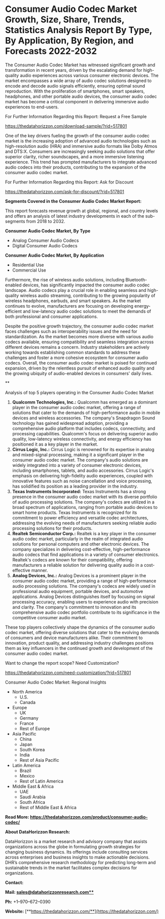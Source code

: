 ﻿# **Consumer Audio Codec Market Growth, Size, Share, Trends, Statistics Analysis Report By Type, By Application, By Region, and Forecasts 2022-2032**

The Consumer Audio Codec Market has witnessed significant growth and transformation in recent years, driven by the escalating demand for high-quality audio experiences across various consumer electronic devices. The market encompasses a wide array of audio codec solutions designed to encode and decode audio signals efficiently, ensuring optimal sound reproduction. With the proliferation of smartphones, smart speakers, headphones, and other portable audio devices, the consumer audio codec market has become a critical component in delivering immersive audio experiences to end-users.

For Further Information Regarding this Report: Request a Free Sample

<https://thedatahorizzon.com/download-sample/?rid=517801>

One of the key drivers fueling the growth of the consumer audio codec market is the increasing adoption of advanced audio technologies such as high-resolution audio (HRA) and immersive audio formats like Dolby Atmos and DTS:X. Consumers are increasingly seeking audio solutions that offer superior clarity, richer soundscapes, and a more immersive listening experience. This trend has prompted manufacturers to integrate advanced audio codecs into their products, contributing to the expansion of the consumer audio codec market.

For Further Information Regarding this Report: Ask for Discount	

<https://thedatahorizzon.com/ask-for-discount/?rid=517801>

**Segments Covered in the Consumer Audio Codec Market Report:**

This report forecasts revenue growth at global, regional, and country levels and offers an analysis of latest industry developments in each of the sub-segments from 2018 to 2032.

**Consumer Audio Codec Market, By Type**

- Analog Consumer Audio Codecs
- Digital Consumer Audio Codecs

**Consumer Audio Codec Market, By Application**

- Residential Use
- Commercial Use

Furthermore, the rise of wireless audio solutions, including Bluetooth-enabled devices, has significantly impacted the consumer audio codec landscape. Audio codecs play a crucial role in enabling seamless and high-quality wireless audio streaming, contributing to the growing popularity of wireless headphones, earbuds, and smart speakers. As the market continues to evolve, manufacturers are focusing on developing energy-efficient and low-latency audio codec solutions to meet the demands of both professional and consumer applications.

Despite the positive growth trajectory, the consumer audio codec market faces challenges such as interoperability issues and the need for standardization. As the market becomes more diverse with various audio codecs available, ensuring compatibility and seamless integration across different devices remains a concern. Industry stakeholders are actively working towards establishing common standards to address these challenges and foster a more cohesive ecosystem for consumer audio codecs. Overall, the consumer audio codec market is poised for continued expansion, driven by the relentless pursuit of enhanced audio quality and the growing ubiquity of audio-enabled devices in consumers' daily lives.


**


Analysis of top 5 players operating in the Consumer Audio Codec Market 

1. **Qualcomm Technologies, Inc.:** Qualcomm has emerged as a dominant player in the consumer audio codec market, offering a range of solutions that cater to the demands of high-performance audio in mobile devices and wireless accessories. The company's Snapdragon Sound technology has gained widespread adoption, providing a comprehensive audio platform that includes codecs, connectivity, and processing capabilities. Qualcomm's focus on delivering superior audio quality, low-latency wireless connectivity, and energy efficiency has positioned it as a key player in the market.
1. **Cirrus Logic, Inc.:** Cirrus Logic is renowned for its expertise in analog and mixed-signal processing, making it a significant player in the consumer audio codec market. The company's audio solutions are widely integrated into a variety of consumer electronic devices, including smartphones, tablets, and audio accessories. Cirrus Logic's emphasis on delivering high-fidelity audio experiences, coupled with innovative features such as noise cancellation and voice processing, has solidified its position as a leading provider in the industry.
1. **Texas Instruments Incorporated:** Texas Instruments has a strong presence in the consumer audio codec market with its diverse portfolio of audio processing solutions. The company's codecs are utilized in a broad spectrum of applications, ranging from portable audio devices to smart home products. Texas Instruments is recognized for its commitment to power efficiency and versatile codec architectures, addressing the evolving needs of manufacturers seeking reliable audio processing solutions for their products.
1. **Realtek Semiconductor Corp.:** Realtek is a key player in the consumer audio codec market, particularly in the realm of integrated audio solutions for personal computers and other electronic devices. The company specializes in delivering cost-effective, high-performance audio codecs that find applications in a variety of consumer electronics. Realtek's codecs are known for their compatibility, offering manufacturers a reliable solution for delivering quality audio in a cost-effective manner.
1. **Analog Devices, Inc.:** Analog Devices is a prominent player in the consumer audio codec market, providing a range of high-performance audio processing solutions. The company's codecs are widely used in professional audio equipment, portable devices, and automotive applications. Analog Devices distinguishes itself by focusing on signal processing accuracy, enabling users to experience audio with precision and clarity. The company's commitment to innovation and its comprehensive audio codec portfolio contribute to its significance in the competitive consumer audio market.

These top players collectively shape the dynamics of the consumer audio codec market, offering diverse solutions that cater to the evolving demands of consumers and device manufacturers alike. Their commitment to innovation, product quality, and addressing industry challenges positions them as key influencers in the continued growth and development of the consumer audio codec market.



Want to change the report scope? Need Customization?

<https://thedatahorizzon.com/need-customization/?rid=517801>

Consumer Audio Codec Market: Regional Insights

- North America
  - U.S.
  - Canada
- Europe
  - UK
  - Germany
  - France
  - Rest of Europe
- Asia Pacific
  - China
  - Japan
  - South Korea
  - India
  - Rest of Asia Pacific
- Latin America
  - Brazil
  - Mexico
  - Rest of Latin America
- Middle East & Africa
  - UAE
  - Saudi Arabia
  - South Africa
  - Rest of Middle East & Africa

**Read More: https://thedatahorizzon.com/product/consumer-audio-codec/**

**About DataHorizzon Research:**

DataHorizzon is a market research and advisory company that assists organizations across the globe in formulating growth strategies for changing business dynamics. Its offerings include consulting services across enterprises and business insights to make actionable decisions. DHR’s comprehensive research methodology for predicting long-term and sustainable trends in the market facilitates complex decisions for organizations.

**Contact:**

**Mail: [sales@datahorizzonresearch.com**](mailto:sales@datahorizzonresearch.com)**

**Ph:** +1–970–672–0390

**Website:** [**https://thedatahorizzon.com/**](https://thedatahorizzon.com/)


